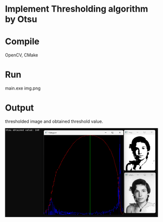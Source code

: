 # Implement Thresholding algorithm by Otsu
 
# Compile

OpenCV, CMake

# Run

main.exe img.png

# Output
thresholded image and obtained threshold value.

![Example](example.png)

